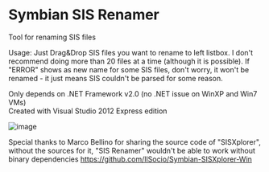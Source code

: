 # Symbian SIS Renamer
 Tool for renaming SIS files

 Usage: Just Drag&Drop SIS files you want to rename to left listbox. I don't recommend doing more than 20 files at a time (although it is possible). If "ERROR" shows as new name for some SIS files, don't worry, it won't be renamed - it just means SIS couldn't be parsed for some reason.

 Only depends on .NET Framework v2.0 (no .NET issue on WinXP and Win7 VMs)  
 Created with Visual Studio 2012 Express edition  

![image](https://user-images.githubusercontent.com/49725539/143486323-e5f4e9df-9fb3-4335-853e-404181166973.png)

Special thanks to Marco Bellino for sharing the source code of "SISXplorer", without the sources for it, "SIS Renamer" wouldn't be able to work without binary dependencies
https://github.com/IlSocio/Symbian-SISXplorer-Win
